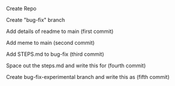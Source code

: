 Create Repo

Create "bug-fix" branch

Add details of readme to main (first commit)

Add meme to main (second commit)

Add STEPS.md to bug-fix (third commit)

Space out the steps.md and write this for (fourth commit)

Create bug-fix-experimental branch and write this as (fifth commit)
